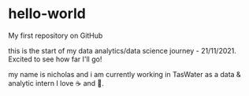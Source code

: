 # hello-world

My first repository on GitHub

this is the start of my data analytics/data science journey - 21/11/2021. Excited to see how far I'll go!

my name is nicholas and i am currently working in TasWater as a data & analytic intern
I love ☕ and 🍕.

